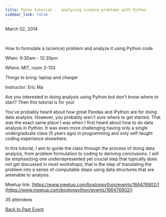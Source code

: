 ```yaml
---
title: PyCon tutorial -  analyzing science problems with Python
sidebar_link: false
---
```


March 02, 2014


   

How to formulate a (science) problem and analyze it using Python code

When: 9:30am - 12:30pm

Where: MIT, room 3-133

Things to bring: laptop and charger

Instructor: Eric Ma

Are you interested in doing analysis using Python but don't know where to start? Then this tutorial is for you!

You've probably heard about how great Pandas and iPython are for doing data analysis. However, you probably aren't sure where to get started. That was the exact same place I was when I first heard about how to do data analysis in Python. It was even more challenging having only a single undergraduate class (5 years ago) in programming and only self-taught coding experience elsewhere.

In this tutorial, I aim to guide the class through the process of doing data analysis, from problem formulation to coding to deriving conclusions. I will be emphasizing one underrepresented yet crucial step that typically does not get discussed in most workshops, that is the step of translating the problem into a series of computable steps using data structures that are amenable to analysis.


Meetup link: [https://www.meetup.com/bostonpython/events/166476902/](https://www.meetup.com/bostonpython/events/166476902/)

35 attendees

[Back to Past Event](past-events.md)